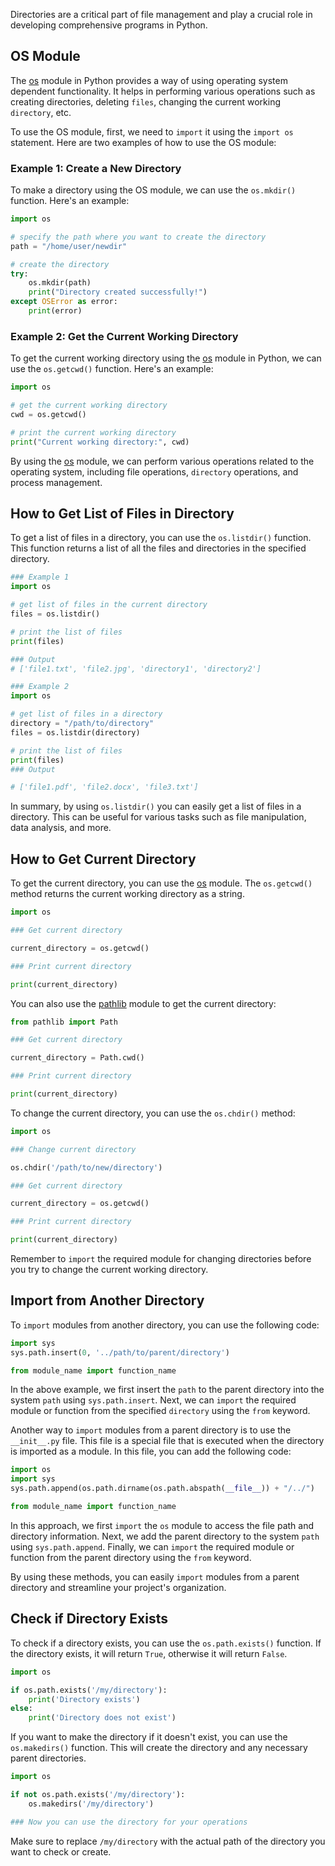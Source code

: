 Directories are a critical part of file management and play a crucial role in developing comprehensive programs in Python.
  
## OS Module  

The [os](https://docs.python.org/3/library/os.html) module in Python provides a way of using operating system dependent functionality. It helps in performing various operations such as creating directories, deleting `files`, changing the current working `directory`, etc.

To use the OS module, first, we need to `import` it using the `import os` statement. Here are two examples of how to use the OS module:

### Example 1: Create a New Directory

To make a directory using the OS module, we can use the `os.mkdir()` function. Here's an example:

```python
import os

# specify the path where you want to create the directory
path = "/home/user/newdir"

# create the directory
try:
    os.mkdir(path)
    print("Directory created successfully!")
except OSError as error:
    print(error)
```

### Example 2: Get the Current Working Directory

To get the current working directory using the [os](https://docs.python.org/3/library/os.html) module in Python, we can use the `os.getcwd()` function. Here's an example:

```python
import os

# get the current working directory
cwd = os.getcwd()

# print the current working directory
print("Current working directory:", cwd)
```

By using the [os](https://docs.python.org/3/library/os.html) module, we can perform various operations related to the operating system, including file operations, `directory` operations, and process management.  
  
## How to Get List of Files in Directory  

To get a list of files in a directory, you can use the `os.listdir()` function. This function returns a list of all the files and directories in the specified directory. 

```python
### Example 1
import os

# get list of files in the current directory
files = os.listdir()

# print the list of files
print(files)

### Output
# ['file1.txt', 'file2.jpg', 'directory1', 'directory2']
```

```python
### Example 2
import os

# get list of files in a directory
directory = "/path/to/directory"
files = os.listdir(directory)

# print the list of files
print(files)
### Output

# ['file1.pdf', 'file2.docx', 'file3.txt']
```

In summary, by using `os.listdir()` you can easily get a list of files in a directory. This can be useful for various tasks such as file manipulation, data analysis, and more. 
  
## How to Get Current Directory  

To get the current directory, you can use the [os](https://docs.python.org/3/library/os.html) module. The `os.getcwd()` method returns the current working directory as a string.

```python
import os

### Get current directory

current_directory = os.getcwd()

### Print current directory

print(current_directory)
```

You can also use the [pathlib](https://docs.python.org/3/library/pathlib.html) module to get the current directory:

```python
from pathlib import Path

### Get current directory

current_directory = Path.cwd()

### Print current directory

print(current_directory)
```

To change the current directory, you can use the `os.chdir()` method:

```python
import os

### Change current directory

os.chdir('/path/to/new/directory')

### Get current directory

current_directory = os.getcwd()

### Print current directory

print(current_directory)
``` 

Remember to `import` the required module for changing directories before you try to change the current working directory. 
  
## Import from Another Directory  

To `import` modules from another directory, you can use the following code:

```python
import sys
sys.path.insert(0, '../path/to/parent/directory')

from module_name import function_name
```

In the above example, we first insert the `path` to the parent directory into the system `path` using `sys.path.insert`. Next, we can `import` the required module or function from the specified `directory` using the `from` keyword.

Another way to `import` modules from a parent directory is to use the `__init__.py` file. This file is a special file that is executed when the directory is imported as a module. In this file, you can add the following code:

```python
import os
import sys
sys.path.append(os.path.dirname(os.path.abspath(__file__)) + "/../")

from module_name import function_name
```

In this approach, we first `import` the `os` module to access the file path and directory information. Next, we add the parent directory to the system `path` using `sys.path.append`. Finally, we can `import` the required module or function from the parent directory using the `from` keyword.

By using these methods, you can easily `import` modules from a parent directory and streamline your project's organization.  
  
## Check if Directory Exists  

To check if a directory exists, you can use the `os.path.exists()` function. If the directory exists, it will return `True`, otherwise it will return `False`.

```python
import os

if os.path.exists('/my/directory'):
    print('Directory exists')
else:
    print('Directory does not exist')
```

If you want to make the directory if it doesn't exist, you can use the `os.makedirs()` function. This will create the directory and any necessary parent directories.

```python
import os

if not os.path.exists('/my/directory'):
    os.makedirs('/my/directory')

### Now you can use the directory for your operations

```

Make sure to replace `/my/directory` with the actual path of the directory you want to check or create.  
